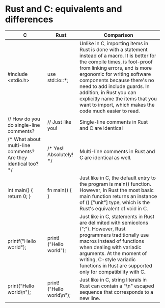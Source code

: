 # Rust and C: equivalents and differences

| C | Rust | Comparison |
|---|---|---|
| #include <stdio.h> | use std::io::*; | Unlike in C, importing items in Rust is done with a statement instead of a macro. It is better for the compile times, is fool-proof from linking errors, and is more ergonomic for writing software components because there's no need to add include guards. In addition, in Rust you can explicitly name the items that you want to import, which makes the code much easier to read. |
| // How do you do single-line comments?  | // Just like you! | Single-line comments in Rust and C are identical |
| /* What about multi-line comments?    Are they identical too? */ | /* Yes!    Absolutely! */ | Multi-line comments in Rust and C are identical as well. |
| int main() {   return 0; } | fn main() { } | Just like in C, the default entry to the program is main() function. However, in Rust the most basic main function returns an instance of () ["unit"] type, which is the Rust's equivalent of void in C. |
| printf("Hello world"); | print!("Hello world"); | Just like in C, statements in Rust are delimited with semicolons (";"). However, Rust programmers traditionally use macros instead of functions when dealing with variadic arguments. At the moment of writing, C-style variadic functions in Rust are supported only for compatibility with C. |
| print("Hello world\n"); | print!("Hello world\n"); | Just like in C, string literals in Rust can contain a "\n" escaped sequence that corresponds to a new line. |
